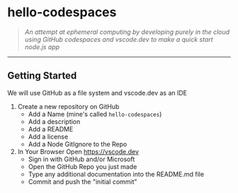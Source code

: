 # hello-codespaces

> *An attempt at ephemeral computing by developing purely in the cloud using GitHub codespaces and vscode.dev to make a quick start node.js app*

---

## Getting Started

We will use GitHub as a file system and vscode.dev as an IDE

1. Create a new repository on GitHub
    - Add a Name (mine's called `hello-codespaces`)
    - Add a description
    - Add a README
    - Add a license
    - Add a Node GitIgnore to the Repo
2. In Your Browser Open <https://vscode.dev>
    - Sign in with GitHub and/or Microsoft
    - Open the GitHub Repo you just made
    - Type any additional documentation into the README.md file
    - Commit and push the "initial commit"
